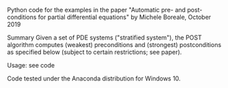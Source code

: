 Python code for the examples in the paper "Automatic pre- and post-conditions for partial differential equations"
by Michele Boreale, October 2019

Summary
Given a set of PDE systems ("stratified system"), the POST algorithm computes (weakest) 
preconditions and (strongest) postconditions as specified below (subject to certain restrictions; 
see paper).

Usage: see code

Code tested under the Anaconda distribution for Windows 10.
